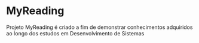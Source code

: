 # MyReading
Projeto MyReading é criado a fim de demonstrar conhecimentos adquiridos ao longo dos estudos em Desenvolvimento de Sistemas
